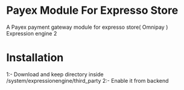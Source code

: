 # Payex Module For Expresso Store
A Payex payment gateway module for expresso store( Omnipay ) Expression engine 2

# Installation
1:- Download and keep directory inside /system/expressionengine/third_party
2:- Enable it from backend
